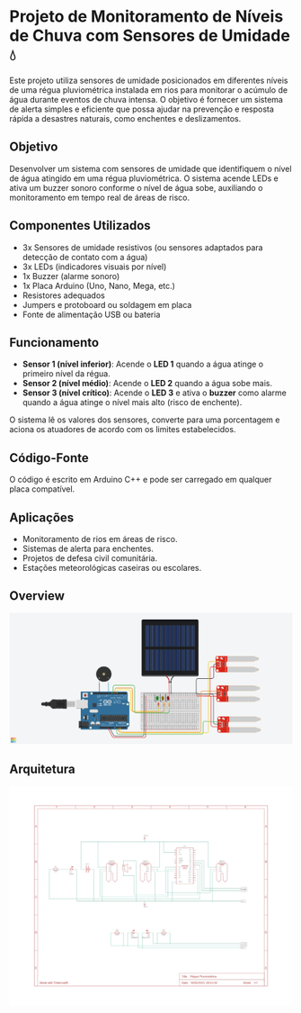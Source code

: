 # Projeto de Monitoramento de Níveis de Chuva com Sensores de Umidade 💧

Este projeto utiliza sensores de umidade posicionados em diferentes níveis de uma régua pluviométrica instalada em rios para monitorar o acúmulo de água durante eventos de chuva intensa. O objetivo é fornecer um sistema de alerta simples e eficiente que possa ajudar na prevenção e resposta rápida a desastres naturais, como enchentes e deslizamentos.

## Objetivo

Desenvolver um sistema com sensores de umidade que identifiquem o nível de água atingido em uma régua pluviométrica. O sistema acende LEDs e ativa um buzzer sonoro conforme o nível de água sobe, auxiliando o monitoramento em tempo real de áreas de risco.

## Componentes Utilizados

- 3x Sensores de umidade resistivos (ou sensores adaptados para detecção de contato com a água)
- 3x LEDs (indicadores visuais por nível)
- 1x Buzzer (alarme sonoro)
- 1x Placa Arduino (Uno, Nano, Mega, etc.)
- Resistores adequados
- Jumpers e protoboard ou soldagem em placa
- Fonte de alimentação USB ou bateria

## Funcionamento

- **Sensor 1 (nível inferior)**: Acende o **LED 1** quando a água atinge o primeiro nível da régua.
- **Sensor 2 (nível médio)**: Acende o **LED 2** quando a água sobe mais.
- **Sensor 3 (nível crítico)**: Acende o **LED 3** e ativa o **buzzer** como alarme quando a água atinge o nível mais alto (risco de enchente).

O sistema lê os valores dos sensores, converte para uma porcentagem e aciona os atuadores de acordo com os limites estabelecidos.

## Código-Fonte

O código é escrito em Arduino C++ e pode ser carregado em qualquer placa compatível.

## Aplicações
- Monitoramento de rios em áreas de risco.
- Sistemas de alerta para enchentes.
- Projetos de defesa civil comunitária.
- Estações meteorológicas caseiras ou escolares.

## Overview

![Overview](https://github.com/sthrmzy/Rain-Gauge-Arduino-Uno-R3/blob/main/src/RainGauge.png)

## Arquitetura

![architecture](https://github.com/sthrmzy/Rain-Gauge-Arduino-Uno-R3/blob/main/src/R%C3%A9gua%20Pluviom%C3%A9trica.jpg)
